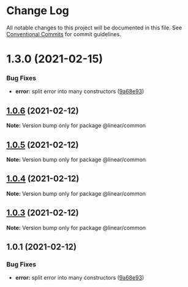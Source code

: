 # Change Log

All notable changes to this project will be documented in this file.
See [Conventional Commits](https://conventionalcommits.org) for commit guidelines.

# 1.3.0 (2021-02-15)


### Bug Fixes

* **error:** split error into many constructors ([9a68e93](https://github.com/linear/linear/commit/9a68e93aeb8d2a41e91a054ca2648d788fc1583e))





## [1.0.6](https://github.com/linear/linear/compare/@linear/common@1.0.5...@linear/common@1.0.6) (2021-02-12)

**Note:** Version bump only for package @linear/common

## [1.0.5](https://github.com/linear/linear/compare/@linear/common@1.0.4...@linear/common@1.0.5) (2021-02-12)

**Note:** Version bump only for package @linear/common

## [1.0.4](https://github.com/linear/linear/compare/@linear/common@1.0.3...@linear/common@1.0.4) (2021-02-12)

**Note:** Version bump only for package @linear/common

## [1.0.3](https://github.com/linear/linear/compare/@linear/common@1.0.1...@linear/common@1.0.3) (2021-02-12)

**Note:** Version bump only for package @linear/common

## 1.0.1 (2021-02-12)

### Bug Fixes

- **error:** split error into many constructors ([9a68e93](https://github.com/linear/linear/commit/9a68e93aeb8d2a41e91a054ca2648d788fc1583e))
